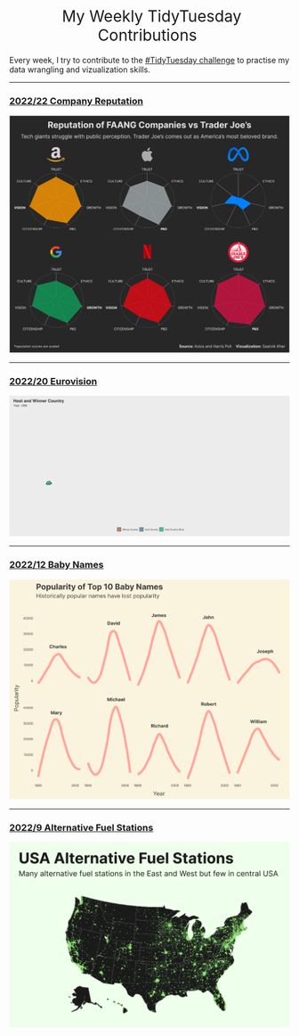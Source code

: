 <h1 style="font-weight:normal" align="center">
  &nbsp;My Weekly TidyTuesday Contributions&nbsp;
</h1>

</div>

Every week, I try to contribute to the [#TidyTuesday challenge](https://github.com/rfordatascience/tidytuesday) to practise my data wrangling and vizualization skills.

</div>


<!-- toc -->
<!-- * **2022**
  - [Alternative Fuel Stations](https://github.com/saatvikkher/TidyTuesday/blob/main/plots/alternativefuelstation.png)
  - [Baby Names](https://github.com/saatvikkher/TidyTuesday/blob/main/plots/Babynames.png)
  - Collegiate Sports Budgets
  - Crossword Puzzles and Clues
  - Kaggle Hidden Gems
  - Solar/Wind utilities
  - [Eurovision](https://github.com/saatvikkher/TidyTuesday/blob/24aa21ab4e5acf97d83b093da5f9867c26ca36a7/plots/Eurovision.gif)
 -->
 
 
***

### [2022/22 Company Reputation](https://github.com/saatvikkher/TidyTuesday/blob/main/plots/reputation.png)

![plots/reputation](https://github.com/saatvikkher/TidyTuesday/blob/main/plots/reputation.png)


***

### [2022/20 Eurovision](https://github.com/saatvikkher/TidyTuesday/blob/24aa21ab4e5acf97d83b093da5f9867c26ca36a7/plots/Eurovision.gif)

![plots/Eurovision.gif](https://github.com/saatvikkher/TidyTuesday/blob/24aa21ab4e5acf97d83b093da5f9867c26ca36a7/plots/Eurovision.gif)

***

### [2022/12 Baby Names](https://github.com/saatvikkher/TidyTuesday/blob/main/plots/Babynames.png)

![plots/Babynames.png](https://github.com/saatvikkher/TidyTuesday/blob/main/plots/Babynames.png)

***

### [2022/9 Alternative Fuel Stations](https://github.com/saatvikkher/TidyTuesday/blob/main/plots/alternativefuelstation.png)

![plots/alternativefuelstation.png](https://github.com/saatvikkher/TidyTuesday/blob/main/plots/alternativefuelstation.png)
